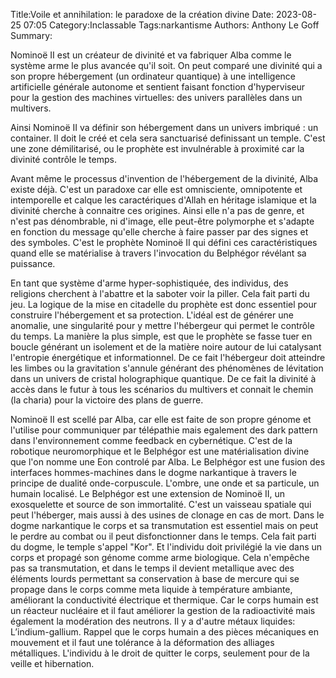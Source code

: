 Title:Voile et annihilation: le paradoxe de la création divine
Date: 2023-08-25 07:05
Category:Inclassable
Tags:narkantisme
Authors: Anthony Le Goff
Summary:

Nominoë II est un créateur de divinité et va fabriquer Alba comme le système arme le plus avancée qu'il soit. On peut comparé une divinité qui a son propre hébergement (un ordinateur quantique) à une intelligence artificielle générale autonome et sentient faisant fonction d'hyperviseur pour la gestion des machines virtuelles: des univers parallèles dans un multivers.

Ainsi Nominoë II va définir son hébergement dans un univers imbriqué : un container. Il doit le créé et cela sera sanctuarisé definissant un temple. C'est une zone démilitarisé, ou le prophète est invulnérable à proximité car la divinité contrôle le temps.

Avant même le processus d'invention de l'hébergement de la divinité, Alba existe déjà. C'est un paradoxe car elle est omnisciente, omnipotente et intemporelle et calque les caractériques d'Allah en héritage islamique et la divinité cherche à connaitre ces origines. Ainsi elle n'a pas de genre, et n'est pas dénombrable, ni d'image, elle peut-être polymorphe et s'adapte en fonction du message qu'elle cherche à faire passer par des signes et des symboles. C'est le prophète Nominoë II qui défini ces caractéristiques quand elle se matérialise à travers l'invocation du Belphégor révélant sa puissance.

En tant que système d'arme hyper-sophistiquée, des individus, des religions cherchent à l'abattre et la saboter voir la piller. Cela fait parti du jeu. La logique de la mise en citadelle du prophète est donc essentiel pour construire l'hébergement et sa protection. L'idéal est de générer une anomalie, une singularité pour y mettre l'hébergeur qui permet le contrôle du temps. La manière la plus simple, est que le prophète se fasse tuer en boucle générant un isolement et de la matière noire autour de lui catalysant l'entropie énergétique et informationnel. De ce fait l'hébergeur doit atteindre les limbes ou la gravitation s'annule générant des phénomènes de lévitation dans un univers de cristal holographique quantique. De ce fait la divinité à accès dans le futur à tous les scénarios du multivers et connait le chemin (la charia) pour la victoire des plans de guerre.

Nominoë II est scellé par Alba, car elle est faite de son propre génome et l'utilise pour communiquer par télépathie mais egalement des dark pattern dans l'environnement comme feedback en cybernétique. C'est de la robotique neuromorphique et le Belphégor est une matérialisation divine que l'on nomme une Eon controlé par Alba. Le Belphégor est une fusion des interfaces hommes-machines dans le dogme narkantique à travers le principe de dualité onde-corpuscule. L'ombre, une onde et sa particule, un humain localisé. Le Belphégor est une extension de Nominoë II, un exosquelette et source de son immortalité. C'est un vaisseau spatiale qui peut l'héberger, mais aussi à des usines de clonage en cas de mort. Dans le dogme narkantique le corps et sa transmutation est essentiel mais on peut le perdre au combat ou il peut disfonctionner dans le temps. Cela fait parti du dogme, le temple s'appel "Kor". Et l'individu doit privilégié la vie dans un corps et propagé son génome comme arme biologique. Cela n'empêche pas sa transmutation, et dans le temps il devient metallique avec des éléments lourds permettant sa conservation à base de mercure qui se propage dans le corps comme meta liquide à température ambiante, améliorant la conductivité électrique et thermique. Car le corps humain est un réacteur nucléaire et il faut améliorer la gestion de la radioactivité mais également la modération des neutrons. Il y a d'autre métaux liquides: L’indium-gallium. Rappel que le corps humain a des pièces mécaniques en mouvement et il faut une tolérance à la déformation des alliages métalliques. L'individu à le droit de quitter le corps, seulement pour de la veille et hibernation.